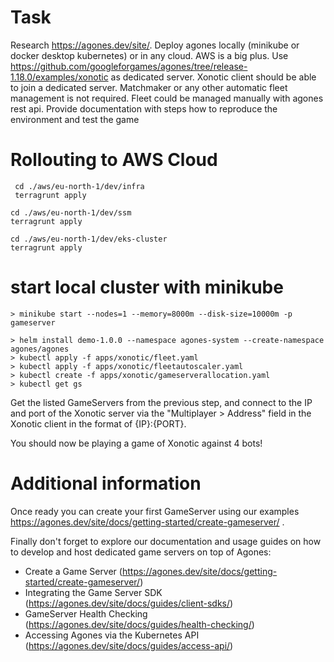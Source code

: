 # Task

Research https://agones.dev/site/. Deploy agones locally (minikube or docker desktop kubernetes) or in any cloud. AWS is a big plus. Use https://github.com/googleforgames/agones/tree/release-1.18.0/examples/xonotic as dedicated server. Xonotic client should be able to join a dedicated server. Matchmaker or any other automatic fleet management is not required. Fleet could be managed manually with agones rest api. Provide documentation with steps how to reproduce the environment and test the game


# Rollouting to AWS Cloud
```
 cd ./aws/eu-north-1/dev/infra
 terragrunt apply
```
```
cd ./aws/eu-north-1/dev/ssm
terragrunt apply
```
```
cd ./aws/eu-north-1/dev/eks-cluster
terragrunt apply
```

# start local cluster with minikube
```
> minikube start --nodes=1 --memory=8000m --disk-size=10000m -p gameserver

> helm install demo-1.0.0 --namespace agones-system --create-namespace agones/agones
> kubectl apply -f apps/xonotic/fleet.yaml
> kubectl apply -f apps/xonotic/fleetautoscaler.yaml
> kubectl create -f apps/xonotic/gameserverallocation.yaml
> kubectl get gs 
```

Get the listed GameServers from the previous step, and connect to the IP and port of the Xonotic server via the "Multiplayer > Address" field in the Xonotic client in the format of {IP}:{PORT}.

You should now be playing a game of Xonotic against 4 bots!

# Additional information
Once ready you can create your first GameServer using our examples https://agones.dev/site/docs/getting-started/create-gameserver/ .

Finally don't forget to explore our documentation and usage guides on how to develop and host dedicated game servers on top of Agones:

 - Create a Game Server (https://agones.dev/site/docs/getting-started/create-gameserver/)
 - Integrating the Game Server SDK (https://agones.dev/site/docs/guides/client-sdks/)
 - GameServer Health Checking (https://agones.dev/site/docs/guides/health-checking/)
 - Accessing Agones via the Kubernetes API (https://agones.dev/site/docs/guides/access-api/)

